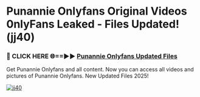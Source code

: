 # Punannie Onlyfans Original Videos 0nlyFans Leaked - Files Updated! (jj40)

<h3>🔴 CLICK HERE 🌐==►► <a href="https://tinyurl.com/2jnfzry5" rel="nofollow">Punannie Onlyfans Updated Files</a></h3>

Get Punannie Onlyfans and all content. Now you can access all videos and pictures of Punannie Onlyfans. New Updated Files 2025!

[![jj40](https://i.imgur.com/GyGTBgg.gif)](https://tinyurl.com/2jnfzry5)
